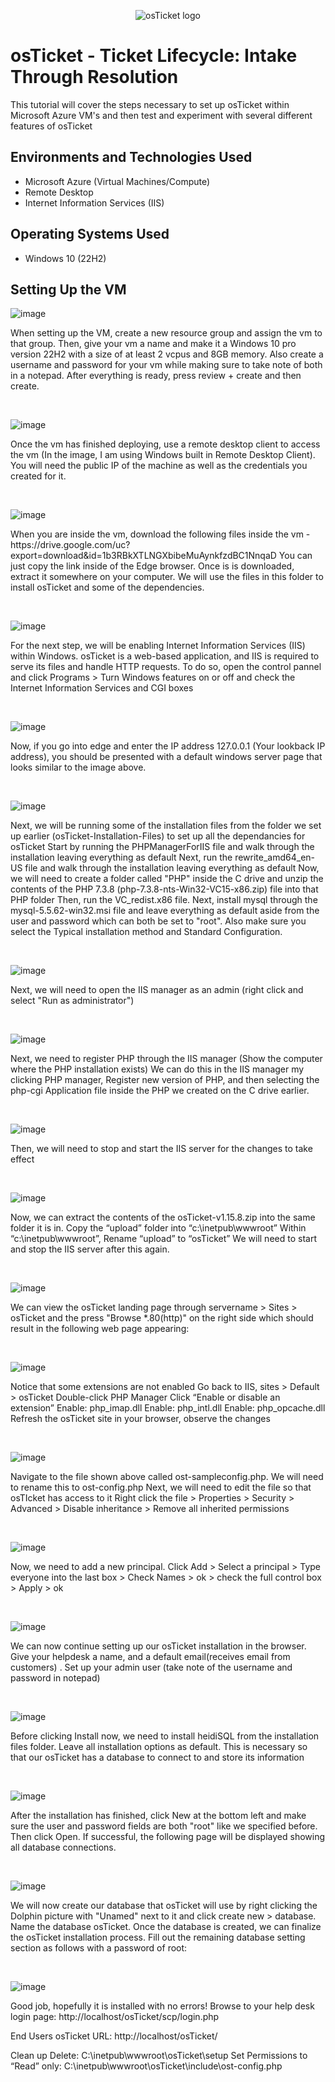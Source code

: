<p align="center">
<img src="https://i.imgur.com/Clzj7Xs.png" alt="osTicket logo"/>
</p>

<h1>osTicket - Ticket Lifecycle: Intake Through Resolution</h1>
This tutorial will cover the steps necessary to set up osTicket within Microsoft Azure VM's and then test and experiment with several different features of osTicket<br />

<h2>Environments and Technologies Used</h2>

- Microsoft Azure (Virtual Machines/Compute)
- Remote Desktop
- Internet Information Services (IIS)

<h2>Operating Systems Used </h2>

- Windows 10</b> (22H2)


<h2>Setting Up the VM</h2>

![image](https://github.com/user-attachments/assets/167e9e99-374b-4556-b04b-e721d347af28)

<p>
When setting up the VM, create a new resource group and assign the vm to that group. Then, give your vm a name and make it a Windows 10 pro version 22H2 with a size of at least 2 vcpus and 8GB memory. Also create a username and password for your vm while making sure to take note of both in a notepad. After everything is ready, press review + create and then create.
</p>
<br />

![image](https://github.com/user-attachments/assets/f0bd3ebb-019a-472d-864d-0d69643f1db5)

<p>
Once the vm has finished deploying, use a remote desktop client to access the vm (In the image, I am using Windows built in Remote Desktop Client). You will need the public IP of the machine as well as the credentials you created for it.
</p>
<br />

![image](https://github.com/user-attachments/assets/2734156c-25f6-4331-9d8f-13257ce753c3)
<p>
When you are inside the vm, download the following files inside the vm - https://drive.google.com/uc?export=download&id=1b3RBkXTLNGXbibeMuAynkfzdBC1NnqaD 
You can just copy the link inside of the Edge browser. Once is is downloaded, extract it somewhere on your computer. We will use the files in this folder to install osTicket and some of the dependencies.
</p>
<br />


![image](https://github.com/user-attachments/assets/3d91a441-144f-4fe5-b1cd-c422499c1e9a)
<p>
For the next step, we will be enabling Internet Information Services (IIS) within Windows. osTicket is a web-based application, and IIS is required to serve its files and handle HTTP requests.
To do so, open the control pannel and click Programs > Turn Windows features on or off and check the Internet Information Services and CGI boxes
</p>
<br />

![image](https://github.com/user-attachments/assets/f9e90279-2e2a-4703-90cd-cd7c28244193)

<p>
Now, if you go into edge and enter the IP address 127.0.0.1 (Your lookback IP address), you should be presented with a default windows server page that looks similar to the image above.
</p>
<br />


![image](https://github.com/user-attachments/assets/511082c0-88ca-47df-97e9-e8d6dc582390)

<p>
Next, we will be running some of the installation files from the folder we set up earlier (osTicket-Installation-Files) to set up all the dependancies for osTicket
Start by running the PHPManagerForIIS file and walk through the installation leaving everything as default
Next, run the rewrite_amd64_en-US file and walk through the installation leaving everything as default
Now, we will need to create a folder called "PHP" inside the C drive and unzip the contents of the PHP 7.3.8 (php-7.3.8-nts-Win32-VC15-x86.zip) file into that PHP folder 
Then, run the VC_redist.x86 file. Next, install mysql through the mysql-5.5.62-win32.msi file and leave everything as default aside from the user and password which can both be set to "root". Also make sure you select the Typical installation method and Standard Configuration.

</p>
<br />

![image](https://github.com/user-attachments/assets/a1a2f681-a3de-439c-a3e2-a7278c8d00e9)
<p>
Next, we will need to open the IIS manager as an admin (right click and select "Run as administrator")
</p>
<br />

![image](https://github.com/user-attachments/assets/b7d639bf-dd1d-4cc6-846e-a112562c25aa)
<p>
Next, we need to register PHP through the IIS manager (Show the computer where the PHP installation exists)
We can do this in the IIS manager my clicking PHP manager, Register new version of PHP, and then selecting the php-cgi Application file inside the PHP we created on the C drive earlier.
</p>
<br />

![image](https://github.com/user-attachments/assets/a86507d7-a4b9-410f-bc77-46ed80195560)
<p>
Then, we will need to stop and start the IIS server for the changes to take effect
</p>
<br />

![image](https://github.com/user-attachments/assets/6b956a6e-1f8e-443a-ac93-4d044e675f76)
<p>
Now, we can extract the contents of the osTicket-v1.15.8.zip into the same folder it is in.
Copy the “upload” folder into “c:\inetpub\wwwroot”
Within “c:\inetpub\wwwroot”, Rename “upload” to “osTicket”
We will need to start and stop the IIS server after this again.

</p>
<br />

![image](https://github.com/user-attachments/assets/9fb8bea6-3fc7-4120-9d03-2472f5c0640f)
<p>
We can view the osTicket landing page through servername > Sites > osTicket and the press "Browse *.80(http)" on the right side which should result in the following web page appearing:
</p>
<br />

![image](https://github.com/user-attachments/assets/901f623b-38d4-40a5-a2ab-af87a784bd6d)

<p>
Notice that some extensions are not enabled
Go back to IIS, sites > Default > osTicket
Double-click PHP Manager
Click “Enable or disable an extension”
Enable: php_imap.dll
Enable: php_intl.dll
Enable: php_opcache.dll
Refresh the osTicket site in your browser, observe the changes
</p>
<br />

![image](https://github.com/user-attachments/assets/7c35e725-7070-4624-a1ff-da3f391bf136)

<p>
Navigate to the file shown above called ost-sampleconfig.php. We will need to rename this to ost-config.php
Next, we will need to edit the file so that osTIcket has access to it
Right click the file > Properties > Security > Advanced > Disable inheritance > Remove all inherited permissions 
</p>
<br />

![image](https://github.com/user-attachments/assets/d61f036f-9538-4792-8928-42ba5d4c3e21)

<p>
Now, we need to add a new principal. Click Add > Select a principal > Type everyone into the last box > Check Names > ok > check the full control box > Apply > ok
</p>
<br />

![image](https://github.com/user-attachments/assets/3b7bfb69-bbf0-4814-ae82-8f1c87a4ba39)
<p>
We can now continue setting up our osTicket installation in the browser. Give your helpdesk a name, and a default email(receives email from customers)
. Set up your admin user (take note of the username and password in notepad)
</p>
<br />

![image](https://github.com/user-attachments/assets/75c535d4-9bab-473f-8933-320f77487cda)

<p>
Before clicking Install now, we need to install heidiSQL from the installation files folder. Leave all installation options as default. This is necessary so that our osTicket has a database to connect to and store its information
</p>
<br />

![image](https://github.com/user-attachments/assets/06e645de-407f-4ed1-a2a8-d20e8ee4ddfb)

<p>
After the installation has finished, click New at the bottom left and make sure the user and password fields are both "root" like we specified before. Then click Open. If successful, the following page will be displayed showing all database connections.
</p>
<br />

![image](https://github.com/user-attachments/assets/c374cdbd-8ffd-4688-8acd-3f676efb7530)


<p>
We will now create our database that osTicket will use by right clicking the Dolphin picture with "Unamed" next to it and click create new > database. Name the database osTicket. Once the database is created, we can finalize the osTicket installation process. Fill out the remaining database setting section as follows with a password of root:
</p>
<br />

![image](https://github.com/user-attachments/assets/b72736d4-30d5-4405-b9e2-d40e06d4e5b1)

<p>
Good job, hopefully it is installed with no errors!
Browse to your help desk login page: http://localhost/osTicket/scp/login.php

End Users osTicket URL:
http://localhost/osTicket/ 

Clean up
Delete: C:\inetpub\wwwroot\osTicket\setup
Set Permissions to “Read” only: C:\inetpub\wwwroot\osTicket\include\ost-config.php
</p>
<br />




